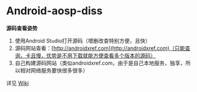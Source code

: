 # Android-aosp-diss
**源码查看姿势**
1. 使用Android Studio打开源码（增删改查特别方便，且快）
2. 源码网站查看：[http://androidxref.com](http://androidxref.com)（只能查询，卡且慢，优势是不用下载就能方便查看多个版本的源码）
3. 自己构建源码网站（类似androidxref.com，由于是自己本地服务，独享，所以相对网络服务要快很多很多）

详见 [Wiki](https://github.com/orangetell/Android-aosp-diss/wiki)

